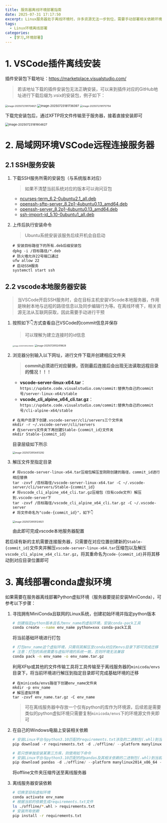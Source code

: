```yaml
---
title: 服务器离线环境部署指南
date: 2025-07-31 17:17:50
excerpt: Linux服务器处于离线环境时，许多资源无法一步到位，需要手动部署相关依赖环境，过程繁琐且易遇到奇奇怪怪的问题，现将完美解决方案进行记录，便于后续有类似需求时提高处理效率
tags: 
  - Linux环境离线部署
categories:
  - [学习,环境部署]
---
```


# 1. VSCode插件离线安装

插件安装包下载地址：https://marketplace.visualstudio.com/

> 若该地址下载的插件安装包无法正确安装，可以来到插件对应的GitHub地址进行下载后缀为.vsix的安装包，例子如下：

<img src="https://z-cloud-pic-1313046262.cos.ap-guangzhou.myqcloud.com/img/202507311718499.png" alt="image-20250723181704821" style="zoom:50%;" />

<img src="https://z-cloud-pic-1313046262.cos.ap-guangzhou.myqcloud.com/img/202507311718497.png" alt="image-20250723181736397" style="zoom:67%;" />

<img src="https://z-cloud-pic-1313046262.cos.ap-guangzhou.myqcloud.com/img/202507311718492.png" alt="image-20250723181757154" style="zoom:50%;" />

下载完安装包后，通过XFTP将文件传输至于服务器，接着直接安装即可

<img src="https://z-cloud-pic-1313046262.cos.ap-guangzhou.myqcloud.com/img/202507311718529.png" alt="image-20250723181904627" style="zoom:67%;" />

# 2. 局域网环境VSCode远程连接服务器

## 2.1 SSH服务安装

1. 下载SSH服务所需的安装包（与系统版本对应）

   > 如果不清楚当前系统对应的版本可以询问豆包

   + [ncurses-term_6.2-0ubuntu2.1_all.deb](https://security.ubuntu.com/ubuntu/pool/main/n/ncurses/ncurses-term_6.2-0ubuntu2.1_all.deb)
   + [ openssh-sftp-server_8.2p1-4ubuntu0.13_amd64.deb](https://security.ubuntu.com/ubuntu/pool/main/o/openssh/openssh-sftp-server_8.2p1-4ubuntu0.13_amd64.deb)
   + [ openssh-server_8.2p1-4ubuntu0.13_amd64.deb](https://security.ubuntu.com/ubuntu/pool/main/o/openssh/openssh-server_8.2p1-4ubuntu0.13_amd64.deb)
   + [ ssh-import-id_5.10-0ubuntu1_all.deb](https://security.ubuntu.com/ubuntu/pool/main/s/ssh-import-id/ssh-import-id_5.10-0ubuntu1_all.deb)

2. 上传后执行安装命令

   > Ubuntu系统安装该服务后续开机会自启动

   ```shell
   # 安装目标路径下的所有.deb后缀安装包
   dpkg -i /目标路径/*.deb
   # 防火墙允许22号端口通过
   ufw allow 22
   # 启动SSH服务
   systemctl start ssh
   ```

## 2.2 vscode本地服务器安装

> 当VSCode开启SSH服务时，会在目标主机安装VScode本地服务器，作用是映射本地与远程的路径信息以及同步编辑行为等。在离线环境下，相关资源无法从互联网获取，因此需要手动进行干预

1. 按照如下👇方式查看自己VSCode的commit信息并保存

   > 可以理解为建立连接时的id信息

   <img src="https://z-cloud-pic-1313046262.cos.ap-guangzhou.myqcloud.com/img/202507311718578.png" alt="image-20250728102318409" style="zoom: 33%;" />

   <img src="https://z-cloud-pic-1313046262.cos.ap-guangzhou.myqcloud.com/img/202507311718515.png" alt="image-20250728102419828" style="zoom: 50%;" />

2. 浏览器分别输入以下网址，进行文件下载并创建相应文件夹

   > **commit必须进行对应替换，否则最后连接后会出现无法读取远程目录的情况！！！**

   + **vscode-server-linux-x64.tar**：`https://update.code.visualstudio.com/commit:替换为自己的commit号/server-linux-x64/stable`
   + **vscode_cli_alpine_x64_cli.tar.gz**：`https://update.code.visualstudio.com/commit:替换为自己的commit号/cli-alpine-x64/stable`

   ```shell
   # 在用户目录下创建.vscode-server/cli/servers三个文件夹
   mkdir -r ~/.vscode-server/cli/servers
   # 在servers文件夹下再创建Stable-{commit_id}文件夹
   mkdir Stable-{commit_id}
   ```

   目录层级如下所示

   <img src="https://z-cloud-pic-1313046262.cos.ap-guangzhou.myqcloud.com/img/202507311718025.png" alt="image-20250728104413292" style="zoom:50%;" />

3. 解压文件至指定目录

   ```shell
   # 将vscode-server-linux-x64.tar压缩包解压至刚刚创建的路径，commit_id进行相应替换
   tar -zxvf /目标路径/vscode-server-linux-x64.tar -C ~/.vscode-server/cli/servers/Stable-{commit_id}
   # 将vscode_cli_alpine_x64_cli.tar.gz压缩包（仅有code文件）解压到.vscode-server下
   tar -zxvf /目标路径/vscode_cli_alpine_x64_cli.tar.gz -C ~/.vscode-server
   # 将文件命名为"code-{commit_id}"，如下👇
   ```

   <img src="https://z-cloud-pic-1313046262.cos.ap-guangzhou.myqcloud.com/img/202507311718033.png" alt="image-20250728105124921" style="zoom:50%;" />

   由此即可完成vscode本地服务器配置

若后续有新的主机需要连接服务器，只需要在对应位置创建新的`Stable-{commit_id}`文件夹并解压`vscode-server-linux-x64.tar`压缩包以及解压`vscode_cli_alpine_x64_cli.tar.gz`，将其重命名为`code-{commit_id}`并将其移动到对应目录位置即可

# 3. 离线部署conda虚拟环境

如果需要在服务器离线部署Python虚拟环境（服务器要提前安装MiniConda），可参考以下步骤：

1. 寻找拥有MiniConda且联网的Linux系统，创建初始环境并指定python版本

   ```bash
   # 创建指定python版本且名为env_name的虚拟环境，安装conda-pack工具
   conda create --name env_name python=xxx conda-pack工具
   ```

   将当前基础环境进行打包

   ```bash
   # 打包env_name这个虚拟环境，只需将其解压至conda对应的envs目录下即可完成迁移
   # 注意：打包的系统需要与虚拟环境的系统一致，否则环境无法兼容
   conda pack -n env_name -o env_name.tar.gz
   ```

   利用XFtp或其他的文件传输工具将工具传输至于离线服务器的`minicoda/envs`目录下，将当前环境进行解压到指定目录即可完成基础环境的迁移

   ```shell
   # 在minicoda/envs路径下创建env_name文件夹
   mkdir -p env_name
   # 解压虚拟环境
   tar -zxvf env_name.tar.gz -C env_name
   ```

   > 可在离线服务器中存放一个仅有python的库作为环境源，后续若是需要类似的python虚拟环境只需要复制`minicoda/envs`下的环境源文件夹即可

2. 在自己的Windows电脑上安装相关依赖

   ```python
   # 安装Linux平台与python3.10匹配的requirements.txt涉及的二进制包(.whl)到当前的offline文件夹中
   pip download -r requirements.txt -d ./offline/ --platform manylinux2014_x86_64 --python-version 3.10  --only-binary=:all:
   
   # 若只想单独安装某第三方库，则使用如下命令
   # 安装Linux平台与python3.10匹配的的pandas及其相关依赖的二进制包(.whl)到当前的offline文件夹中
   pip download pandas -d ./offline/ --platform manylinux2014_x86_64 --python-version 3.10  --only-binary=:all:   
   ```

   将offline文件夹压缩传送至离线服务器

3. 离线服务器安装依赖

   ```bash
   # 切换至目标虚拟环境
   conda activate env_name
   # 根据当前的依赖生成requirements.txt文件
   ls ./offline/*.whl > requirements.txt
   # 安装所有依赖
   pip install -r requirements.txt
   ```
